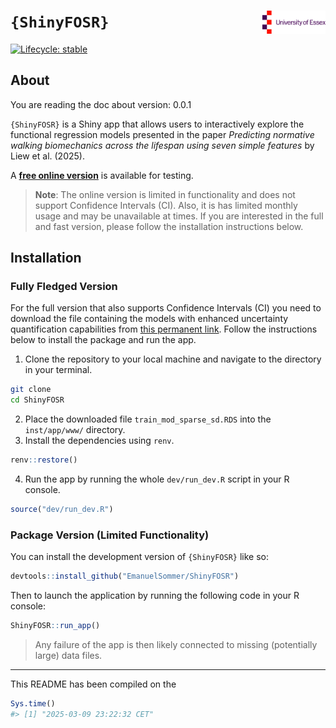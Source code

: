 
<!-- README.md is generated from README.Rmd. Please edit that file -->

# `{ShinyFOSR}` <a href='https://github.com/EmanuelSommer/ShinyFOSR'><img src='inst/app/www/university_of_essex_logo.gif' align="right" width="20%" /></a>

<!-- badges: start -->

[![Lifecycle:
stable](https://img.shields.io/badge/lifecycle-stable-brightgreen.svg)](https://lifecycle.r-lib.org/articles/stages.html#stable)
<!-- badges: end -->

## About

You are reading the doc about version: 0.0.1

`{ShinyFOSR}` is a Shiny app that allows users to interactively explore
the functional regression models presented in the paper *Predicting
normative walking biomechanics across the lifespan using seven simple
features* by Liew et al. (2025).

A [**free online version**](https://esommer.shinyapps.io/ShinyFOSR/) is
available for testing.

> **Note**: The online version is limited in functionality and does not
> support Confidence Intervals (CI). Also, it is has limited monthly
> usage and may be unavailable at times. If you are interested in the
> full and fast version, please follow the installation instructions
> below.

## Installation

### Fully Fledged Version

For the full version that also supports Confidence Intervals (CI) you
need to download the file containing the models with enhanced
uncertainty quantification capabilities from [this permanent
link](https://drive.google.com/file/d/10ZDaWjfrGDGjcgfm78WLxzF0cDw_GPo6/view?usp=sharing).
Follow the instructions below to install the package and run the app.

1.  Clone the repository to your local machine and navigate to the
    directory in your terminal.

``` bash
git clone
cd ShinyFOSR
```

2.  Place the downloaded file `train_mod_sparse_sd.RDS` into the
    `inst/app/www/` directory.
3.  Install the dependencies using `renv`.

``` r
renv::restore()
```

4.  Run the app by running the whole `dev/run_dev.R` script in your R
    console.

``` r
source("dev/run_dev.R")
```

### Package Version (Limited Functionality)

You can install the development version of `{ShinyFOSR}` like so:

``` r
devtools::install_github("EmanuelSommer/ShinyFOSR")
```

Then to launch the application by running the following code in your R
console:

``` r
ShinyFOSR::run_app()
```

> Any failure of the app is then likely connected to missing
> (potentially large) data files.

------------------------------------------------------------------------

This README has been compiled on the

``` r
Sys.time()
#> [1] "2025-03-09 23:22:32 CET"
```
